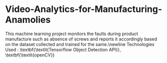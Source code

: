 # Video-Analytics-for-Manufacturing-Anamolies
This machine learning project monitors the faults during product manufacture such as absence of screws and reports it accordingly based on the dataset collected and trained for the same.\newline Technologies Used : \textbf{\textit{Tensorflow Object Detection API}},  \textbf{\textit{openCV}}
